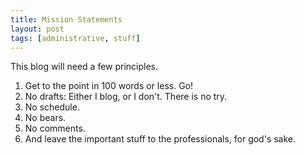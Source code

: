 ```yaml
---
title: Mission Statements
layout: post
tags: [administrative, stuff]
---
```

This blog will need a few principles.

1. Get to the point in 100 words or less. Go!
2. No drafts: Either I blog, or I don't. There is no try.
3. No schedule.
4. No bears.
5. No comments.
6. And leave the important stuff to the professionals, for god's sake.


